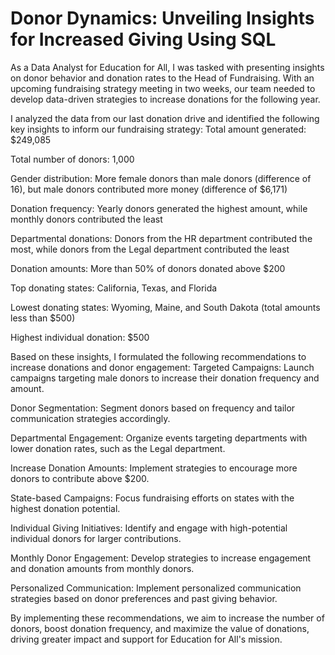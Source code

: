 # Donor Dynamics: Unveiling Insights for Increased Giving Using SQL
As a Data Analyst for Education for All, I was tasked with presenting insights on donor behavior and donation rates to the Head of Fundraising. With an upcoming fundraising strategy meeting in two weeks, our team needed to develop data-driven strategies to increase donations for the following year.

I analyzed the data from our last donation drive and identified the following key insights to inform our fundraising strategy:
Total amount generated: $249,085

Total number of donors: 1,000

Gender distribution: More female donors than male donors (difference of 16), but male donors contributed more money (difference of $6,171)

Donation frequency: Yearly donors generated the highest amount, while monthly donors contributed the least

Departmental donations: Donors from the HR department contributed the most, while donors from the Legal department contributed the least

Donation amounts: More than 50% of donors donated above $200

Top donating states: California, Texas, and Florida

Lowest donating states: Wyoming, Maine, and South Dakota (total amounts less than $500)

Highest individual donation: $500

Based on these insights, I formulated the following recommendations to increase donations and donor engagement:
Targeted Campaigns: Launch campaigns targeting male donors to increase their donation frequency and amount.

Donor Segmentation: Segment donors based on frequency and tailor communication strategies accordingly.

Departmental Engagement: Organize events targeting departments with lower donation rates, such as the Legal department.

Increase Donation Amounts: Implement strategies to encourage more donors to contribute above $200.

State-based Campaigns: Focus fundraising efforts on states with the highest donation potential.

Individual Giving Initiatives: Identify and engage with high-potential individual donors for larger contributions.

Monthly Donor Engagement: Develop strategies to increase engagement and donation amounts from monthly donors.

Personalized Communication: Implement personalized communication strategies based on donor preferences and past giving behavior.

By implementing these recommendations, we aim to increase the number of donors, boost donation frequency, and maximize the value of donations, driving greater impact and support for Education for All's mission.
